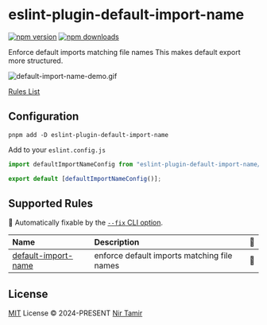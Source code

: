 # eslint-plugin-default-import-name

[![npm version][npm-version-src]][npm-version-href]
[![npm downloads][npm-downloads-src]][npm-downloads-href]

Enforce default imports matching file names
This makes default export more structured.

![default-import-name-demo.gif](docs%2Fdefault-import-name-demo.gif)

[Rules List](./src/rules)

## Configuration

```shell
pnpm add -D eslint-plugin-default-import-name
```

Add to your `eslint.config.js`

```js
import defaultImportNameConfig from "eslint-plugin-default-import-name/config";

export default [defaultImportNameConfig()];
```

## Supported Rules

<!-- begin auto-generated rules list -->

🔧 Automatically fixable by the [`--fix` CLI option](https://eslint.org/docs/user-guide/command-line-interface#--fix).

| Name                                                    | Description                                 | 🔧  |
|:--------------------------------------------------------| :------------------------------------------ | :-- |
| [default-import-name](src/rules/default-import-name.md) | enforce default imports matching file names | 🔧  |

<!-- end auto-generated rules list -->

## License

[MIT](./LICENSE) License © 2024-PRESENT [Nir Tamir](https://github.com/nirtamir2)

<!-- Badges -->

[npm-version-src]: https://img.shields.io/npm/v/eslint-plugin-default-import-name?style=flat&colorA=080f12&colorB=1fa669
[npm-version-href]: https://npmjs.com/package/eslint-plugin-default-import-name
[npm-downloads-src]: https://img.shields.io/npm/dm/eslint-plugin-default-import-name?style=flat&colorA=080f12&colorB=1fa669
[npm-downloads-href]: https://npmjs.com/package/eslint-plugin-default-import-name

